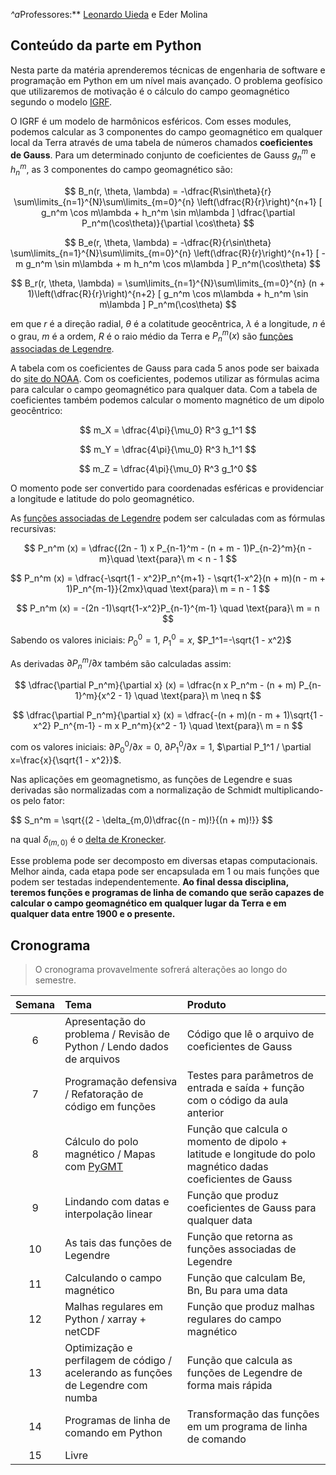 *^a*Professores:** [Leonardo Uieda](http://www.leouieda.com/) e Eder Molina

## Conteúdo da parte em Python

Nesta parte da matéria aprenderemos técnicas de engenharia de software e programação em Python em um nível mais avançado. O problema geofísico que utilizaremos de motivação é o cálculo do campo geomagnético segundo o modelo [IGRF](https://www.ncei.noaa.gov/products/international-geomagnetic-reference-field).

O IGRF é um modelo de harmônicos esféricos. Com esses modules, podemos calcular as 3 componentes do campo geomagnético em qualquer local da Terra através de uma tabela de números chamados **coeficientes de Gauss**. Para um determinado conjunto de coeficientes de Gauss $g_n^m$ e $h_n^m$, as 3 componentes do campo geomagnético são:

$$
B_n(r, \theta, \lambda) = -\dfrac{R\sin\theta}{r} \sum\limits_{n=1}^{N}\sum\limits_{m=0}^{n} \left(\dfrac{R}{r}\right)^{n+1} [ g_n^m \cos m\lambda + h_n^m \sin m\lambda ] \dfrac{\partial P_n^m(\cos\theta)}{\partial \cos\theta}
$$

$$
B_e(r, \theta, \lambda) = -\dfrac{R}{r\sin\theta} \sum\limits_{n=1}^{N}\sum\limits_{m=0}^{n} \left(\dfrac{R}{r}\right)^{n+1} [ -m g_n^m \sin m\lambda + m h_n^m \cos m\lambda ] P_n^m(\cos\theta)
$$

$$
B_r(r, \theta, \lambda) = \sum\limits_{n=1}^{N}\sum\limits_{m=0}^{n} (n + 1)\left(\dfrac{R}{r}\right)^{n+2} [ g_n^m \cos m\lambda + h_n^m \sin m\lambda ] P_n^m(\cos\theta)
$$

em que $r$ é a direção radial, $\theta$ é a colatitude geocêntrica, $\lambda$ é a longitude, $n$ é o grau, $m$ é a ordem, $R$ é o raio médio da Terra e $P_n^m(x)$ são [funções associadas de Legendre](https://en.wikipedia.org/wiki/Associated_Legendre_polynomials).

A tabela com os coeficientes de Gauss para cada 5 anos pode ser baixada do [site do NOAA](https://www.ngdc.noaa.gov/IAGA/vmod/coeffs/igrf13coeffs.txt). Com os coeficientes, podemos utilizar as fórmulas acima para calcular o campo geomagnético para qualquer data. Com a tabela de coeficientes também podemos calcular o momento magnético de um dipolo geocêntrico:

$$
m_X = \dfrac{4\pi}{\mu_0} R^3 g_1^1
$$

$$
m_Y = \dfrac{4\pi}{\mu_0} R^3 h_1^1
$$

$$
m_Z = \dfrac{4\pi}{\mu_0} R^3 g_1^0
$$

O momento pode ser convertido para coordenadas esféricas e providenciar a longitude e latitude do polo geomagnético.

As [funções associadas de Legendre](https://en.wikipedia.org/wiki/Associated_Legendre_polynomials) podem ser calculadas com as fórmulas recursivas:

$$
P_n^m (x) = \dfrac{(2n - 1) x P_{n-1}^m - (n + m - 1)P_{n-2}^m}{n - m}\quad \text{para}\ m < n - 1
$$

$$
P_n^m (x) = \dfrac{-\sqrt{1 - x^2}P_n^{m+1} - \sqrt{1-x^2}(n + m)(n - m + 1)P_n^{m-1}}{2mx}\quad \text{para}\ m = n - 1
$$

$$
P_n^m (x) = -(2n -1)\sqrt{1-x^2}P_{n-1}^{m-1} \quad \text{para}\ m = n
$$

Sabendo os valores iniciais: $P_0^0 = 1$, $P_1^0 = x$, $P_1^1=-\sqrt{1 - x^2}$

As derivadas $\partial P_n^m / \partial x$ também são calculadas assim:

$$
\dfrac{\partial P_n^m}{\partial x} (x) = \dfrac{n x P_n^m - (n + m) P_{n-1}^m}{x^2 - 1} \quad \text{para}\ m \neq n
$$

$$
\dfrac{\partial P_n^m}{\partial x} (x) = \dfrac{-(n + m)(n - m + 1)\sqrt{1 - x^2} P_n^{m-1} - m x P_n^m}{x^2 - 1} \quad \text{para}\ m = n
$$

com os valores iniciais: $\partial P_0^0 / \partial x=0$, $\partial P_1^0 / \partial x=1$, $\partial P_1^1 / \partial x=\frac{x}{\sqrt{1 - x^2}}$.

Nas aplicações em geomagnetismo, as funções de Legendre e suas derivadas são normalizadas com a normalização de Schmidt multiplicando-os pelo fator:

$$
S_n^m = \sqrt{(2 - \delta_{m,0)\dfrac{(n - m)!}{(n + m)!}}
$$

na qual $\delta_(m,0)$ é o [delta de Kronecker](https://en.wikipedia.org/wiki/Kronecker_delta).

Esse problema pode ser decomposto em diversas etapas computacionais. Melhor ainda, cada etapa pode ser encapsulada em 1 ou mais funções que podem ser testadas independentemente. **Ao final dessa disciplina, teremos funções e programas de linha de comando que serão capazes de calcular o campo geomagnético em qualquer lugar da Terra e em qualquer data entre 1900 e o presente.**


## Cronograma

> O cronograma provavelmente sofrerá alterações ao longo do semestre.

| Semana | Tema                                 | Produto |
|:------:|:-------------------------------------|:--------|
| 6      | Apresentação do problema / Revisão de Python / Lendo dados de arquivos | Código que lê o arquivo de coeficientes de Gauss |
| 7      | Programação defensiva / Refatoração de código em funções | Testes para parâmetros de entrada e saída + função com o código da aula anterior |
| 8      | Cálculo do polo magnético / Mapas com [PyGMT](https://www.pygmt.org) | Função que calcula o momento de dipolo + latitude e longitude do polo magnético dadas coeficientes de Gauss |
| 9      | Lindando com datas e interpolação linear | Função que produz coeficientes de Gauss para qualquer data |
| 10     | As tais das funções de Legendre | Função que retorna as funções associadas de Legendre |
| 11     | Calculando o campo magnético | Função que calculam Be, Bn, Bu para uma data |
| 12     | Malhas regulares em Python / xarray + netCDF | Função que produz malhas regulares do campo magnético |
| 13     | Optimização e perfilagem de código / acelerando as funções de Legendre com numba | Função que calcula as funções de Legendre de forma mais rápida |
| 14     | Programas de linha de comando em Python | Transformação das funções em um programa de linha de comando |
| 15     | Livre |
